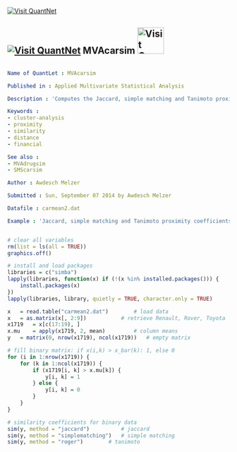 
[<img src="https://github.com/QuantLet/Styleguide-and-Validation-procedure/blob/master/pictures/banner.png" alt="Visit QuantNet">](http://quantlet.de/index.php?p=info)

## [<img src="https://github.com/QuantLet/Styleguide-and-Validation-procedure/blob/master/pictures/qloqo.png" alt="Visit QuantNet">](http://quantlet.de/) **MVAcarsim** [<img src="https://github.com/QuantLet/Styleguide-and-Validation-procedure/blob/master/pictures/QN2.png" width="60" alt="Visit QuantNet 2.0">](http://quantlet.de/d3/ia)

```yaml

Name of QuantLet : MVAcarsim

Published in : Applied Multivariate Statistical Analysis

Description : 'Сomputes the Jaccard, simple matching and Tanimoto proximity coefficients for binary car data.'

Keywords : 
- cluster-analysis
- proximity
- similarity
- distance
- financial

See also : 
- MVAdrugsim
- SMScarsim

Author : Awdesch Melzer

Submitted : Sun, September 07 2014 by Awdesch Melzer

Datafile : carmean2.dat

Example : 'Jaccard, simple matching and Tanimoto proximity coefficients for Renault, Rover and Toyota car data'

```


```r

# clear all variables
rm(list = ls(all = TRUE))
graphics.off()

# install and load packages
libraries = c("simba")
lapply(libraries, function(x) if (!(x %in% installed.packages())) {
    install.packages(x)
})
lapply(libraries, library, quietly = TRUE, character.only = TRUE)

x 	= read.table("carmean2.dat")  		# load data
x 	= as.matrix(x[, 2:9])  			# retrieve Renault, Rover, Toyota
x1719 	= x[c(17:19), ]
x.mu 	= apply(x1719, 2, mean)  		# column means
y 	= matrix(0, nrow(x1719), ncol(x1719))  	# empty matrix

# fill binary matrix: if x(i,k) > x_bar(k): 1, else 0
for (i in 1:nrow(x1719)) {
    for (k in 1:ncol(x1719)) {
        if (x1719[i, k] > x.mu[k]) {
            y[i, k] = 1
        } else {
            y[i, k] = 0
        }
    }
}

# similarity coefficients for binary data
sim(y, method = "jaccard")  		# jaccard
sim(y, method = "simplematching")  	# simple matching
sim(y, method = "roger")  		# tanimoto

```
